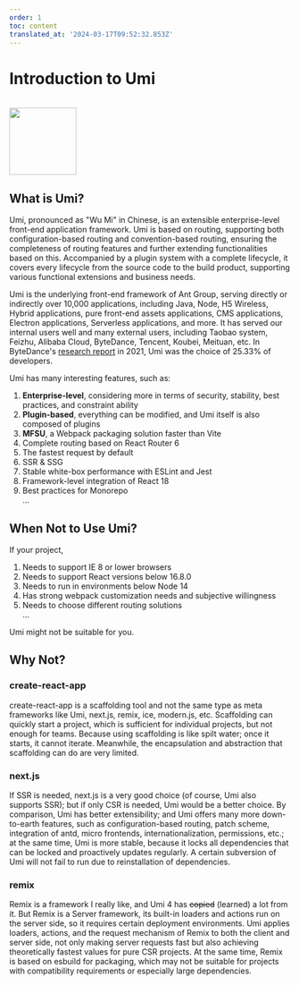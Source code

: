 ```yaml
---
order: 1
toc: content
translated_at: '2024-03-17T09:52:32.853Z'
---
```


# Introduction to Umi

<br />
<img src="https://img.alicdn.com/imgextra/i3/O1CN01eBiy611b67KLFOxi3_!!6000000003415-2-tps-200-200.png" width="120" />

## What is Umi?

Umi, pronounced as "Wu Mi" in Chinese, is an extensible enterprise-level front-end application framework. Umi is based on routing, supporting both configuration-based routing and convention-based routing, ensuring the completeness of routing features and further extending functionalities based on this. Accompanied by a plugin system with a complete lifecycle, it covers every lifecycle from the source code to the build product, supporting various functional extensions and business needs.

Umi is the underlying front-end framework of Ant Group, serving directly or indirectly over 10,000 applications, including Java, Node, H5 Wireless, Hybrid applications, pure front-end assets applications, CMS applications, Electron applications, Serverless applications, and more. It has served our internal users well and many external users, including Taobao system, Feizhu, Alibaba Cloud, ByteDance, Tencent, Koubei, Meituan, etc. In ByteDance's [research report](https://zhuanlan.zhihu.com/p/403206195) in 2021, Umi was the choice of 25.33% of developers.

Umi has many interesting features, such as:

1. **Enterprise-level**, considering more in terms of security, stability, best practices, and constraint ability<br />
2. **Plugin-based**, everything can be modified, and Umi itself is also composed of plugins<br />
3. **MFSU**, a Webpack packaging solution faster than Vite<br />
4. Complete routing based on React Router 6<br />
5. The fastest request by default<br />
6. SSR & SSG<br />
7. Stable white-box performance with ESLint and Jest<br />
8. Framework-level integration of React 18<br />
9. Best practices for Monorepo<br />
...

## When Not to Use Umi?

If your project,

1. Needs to support IE 8 or lower browsers<br />
2. Needs to support React versions below 16.8.0<br />
3. Needs to run in environments below Node 14<br />
4. Has strong webpack customization needs and subjective willingness<br />
5. Needs to choose different routing solutions<br />
...

Umi might not be suitable for you.


## Why Not?

### create-react-app

create-react-app is a scaffolding tool and not the same type as meta frameworks like Umi, next.js, remix, ice, modern.js, etc. Scaffolding can quickly start a project, which is sufficient for individual projects, but not enough for teams. Because using scaffolding is like spilt water; once it starts, it cannot iterate. Meanwhile, the encapsulation and abstraction that scaffolding can do are very limited.

### next.js

If SSR is needed, next.js is a very good choice (of course, Umi also supports SSR); but if only CSR is needed, Umi would be a better choice. By comparison, Umi has better extensibility; and Umi offers many more down-to-earth features, such as configuration-based routing, patch scheme, integration of antd, micro frontends, internationalization, permissions, etc.; at the same time, Umi is more stable, because it locks all dependencies that can be locked and proactively updates regularly. A certain subversion of Umi will not fail to run due to reinstallation of dependencies.

### remix

Remix is a framework I really like, and Umi 4 has <strike>copied</strike> (learned) a lot from it. But Remix is a Server framework, its built-in loaders and actions run on the server side, so it requires certain deployment environments. Umi applies loaders, actions, and the request mechanism of Remix to both the client and server side, not only making server requests fast but also achieving theoretically fastest values for pure CSR projects. At the same time, Remix is based on esbuild for packaging, which may not be suitable for projects with compatibility requirements or especially large dependencies.
